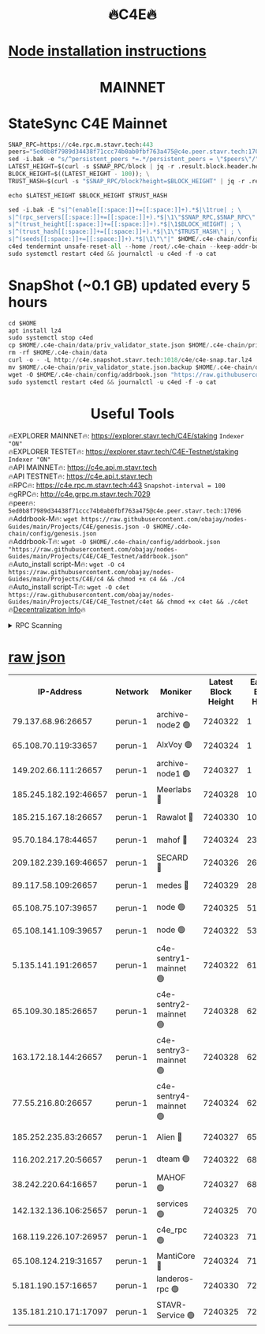 <h1 align="center"> 🔥C4E🔥</h1>

[Node installation instructions](https://github.com/obajay/nodes-Guides/tree/main/Projects/C4E)
=

<h1 align="center"> MAINNET</h1>

# StateSync C4E Mainnet
```python
SNAP_RPC=https://c4e.rpc.m.stavr.tech:443
peers="5ed0b8f7989d34438f71ccc74b0ab0fbf763a475@c4e.peer.stavr.tech:17096"
sed -i.bak -e "s/^persistent_peers *=.*/persistent_peers = \"$peers\"/" $HOME/.c4e-chain/config/config.toml
LATEST_HEIGHT=$(curl -s $SNAP_RPC/block | jq -r .result.block.header.height); \
BLOCK_HEIGHT=$((LATEST_HEIGHT - 100)); \
TRUST_HASH=$(curl -s "$SNAP_RPC/block?height=$BLOCK_HEIGHT" | jq -r .result.block_id.hash)

echo $LATEST_HEIGHT $BLOCK_HEIGHT $TRUST_HASH

sed -i.bak -E "s|^(enable[[:space:]]+=[[:space:]]+).*$|\1true| ; \
s|^(rpc_servers[[:space:]]+=[[:space:]]+).*$|\1\"$SNAP_RPC,$SNAP_RPC\"| ; \
s|^(trust_height[[:space:]]+=[[:space:]]+).*$|\1$BLOCK_HEIGHT| ; \
s|^(trust_hash[[:space:]]+=[[:space:]]+).*$|\1\"$TRUST_HASH\"| ; \
s|^(seeds[[:space:]]+=[[:space:]]+).*$|\1\"\"|" $HOME/.c4e-chain/config/config.toml
c4ed tendermint unsafe-reset-all --home /root/.c4e-chain --keep-addr-book
sudo systemctl restart c4ed && journalctl -u c4ed -f -o cat
```
# SnapShot (~0.1 GB) updated every 5 hours
```python
cd $HOME
apt install lz4
sudo systemctl stop c4ed
cp $HOME/.c4e-chain/data/priv_validator_state.json $HOME/.c4e-chain/priv_validator_state.json.backup
rm -rf $HOME/.c4e-chain/data
curl -o - -L http://c4e.snapshot.stavr.tech:1018/c4e/c4e-snap.tar.lz4 | lz4 -c -d - | tar -x -C $HOME/.c4e-chain --strip-components 2
mv $HOME/.c4e-chain/priv_validator_state.json.backup $HOME/.c4e-chain/data/priv_validator_state.json
wget -O $HOME/.c4e-chain/config/addrbook.json "https://raw.githubusercontent.com/obajay/nodes-Guides/main/Projects/C4E/addrbook.json"
sudo systemctl restart c4ed && journalctl -u c4ed -f -o cat
```
 <h1 align="center"> Useful Tools</h1>

🔥EXPLORER MAINNET🔥:  https://explorer.stavr.tech/C4E/staking            `Indexer "ON"` \
🔥EXPLORER TESTET🔥:   https://explorer.stavr.tech/C4E-Testnet/staking     `Indexer "ON"` \
🔥API MAINNET🔥:       https://c4e.api.m.stavr.tech \
🔥API TESTNET🔥:       https://c4e.api.t.stavr.tech \
🔥RPC🔥:               https://c4e.rpc.m.stavr.tech:443                  `Snapshot-interval = 100` \
🔥gRPC🔥:              http://c4e.grpc.m.stavr.tech:7029 \
🔥peer🔥:              `5ed0b8f7989d34438f71ccc74b0ab0fbf763a475@c4e.peer.stavr.tech:17096` \
🔥Addrbook-M🔥:    ```wget https://raw.githubusercontent.com/obajay/nodes-Guides/main/Projects/C4E/genesis.json -O $HOME/.c4e-chain/config/genesis.json``` \
🔥Addrbook-T🔥:    ```wget -O $HOME/.c4e-chain/config/addrbook.json "https://raw.githubusercontent.com/obajay/nodes-Guides/main/Projects/C4E/C4E_Testnet/addrbook.json"``` \
🔥Auto_install script-M🔥: ```wget -O c4 https://raw.githubusercontent.com/obajay/nodes-Guides/main/Projects/C4E/c4 && chmod +x c4 && ./c4``` \
🔥Auto_install script-T🔥: ```wget -O c4et https://raw.githubusercontent.com/obajay/nodes-Guides/main/Projects/C4E/C4E_Testnet/c4et && chmod +x c4et && ./c4et``` \
🔥[Decentralization Info](https://github.com/obajay/StateSync-snapshots/tree/main/Projects/C4E/Decentralization)🔥




<details>
<summary>RPC Scanning</summary>

<h2 align="center"> We scan nodes in real time every 4 hours. And we provide the final result of RPC endpoints.
We cannot influence the operation of these nodes in any way. </h2>


```python
If Voting Power is higher than 0 --> then the Node is a validator of the network and may be subject to attack and be a potential threat to the chain.
```
```python
We marked such validators with a red symbol
```

</details>

[raw json](https://rpc-check.c4e.stavr.tech/c4e/rpc-c4e-result.json)
=



<table><tr><th>IP-Address</th><th>Network</th><th>Moniker</th><th>Latest Block Height</th><th>Earliest Block Height</th><th>Catching Up</th><th>Tx Index</th><th>Voting Power</th><th>Scan Time</th></tr><tr><td>79.137.68.96:26657</td><td>perun-1</td><td>archive-node2 🟢</td><td>7240322</td><td>1</td><td>False</td><td>on</td><td>0</td><td>2024-02-19T07:18:22.887173546UTC</td></tr><tr><td>65.108.70.119:33657</td><td>perun-1</td><td>AlxVoy 🟢</td><td>7240324</td><td>1</td><td>False</td><td>on</td><td>0</td><td>2024-02-19T07:18:37.331041060UTC</td></tr><tr><td>149.202.66.111:26657</td><td>perun-1</td><td>archive-node1 🟢</td><td>7240327</td><td>1</td><td>False</td><td>on</td><td>0</td><td>2024-02-19T07:18:54.042167652UTC</td></tr><tr><td>185.245.182.192:46657</td><td>perun-1</td><td>Meerlabs 🔴</td><td>7240328</td><td>1051501</td><td>False</td><td>on</td><td>344602</td><td>2024-02-19T07:19:01.299398462UTC</td></tr><tr><td>185.215.167.18:26657</td><td>perun-1</td><td>Rawalot 🔴</td><td>7240330</td><td>1090501</td><td>False</td><td>on</td><td>450004</td><td>2024-02-19T07:19:12.791588430UTC</td></tr><tr><td>95.70.184.178:44657</td><td>perun-1</td><td>mahof 🔴</td><td>7240324</td><td>2342001</td><td>False</td><td>off</td><td>1356354</td><td>2024-02-19T07:18:36.640529448UTC</td></tr><tr><td>209.182.239.169:46657</td><td>perun-1</td><td>SECARD 🔴</td><td>7240326</td><td>2616101</td><td>False</td><td>off</td><td>749292</td><td>2024-02-19T07:18:49.246922769UTC</td></tr><tr><td>89.117.58.109:26657</td><td>perun-1</td><td>medes 🔴</td><td>7240329</td><td>2826001</td><td>False</td><td>off</td><td>890936</td><td>2024-02-19T07:19:08.070065836UTC</td></tr><tr><td>65.108.75.107:39657</td><td>perun-1</td><td>node 🟢</td><td>7240325</td><td>5198801</td><td>False</td><td>on</td><td>0</td><td>2024-02-19T07:18:40.362562602UTC</td></tr><tr><td>65.108.141.109:39657</td><td>perun-1</td><td>node 🟢</td><td>7240322</td><td>5303301</td><td>False</td><td>on</td><td>0</td><td>2024-02-19T07:18:25.377853082UTC</td></tr><tr><td>5.135.141.191:26657</td><td>perun-1</td><td>c4e-sentry1-mainnet 🟢</td><td>7240322</td><td>6198001</td><td>False</td><td>on</td><td>0</td><td>2024-02-19T07:18:22.321925775UTC</td></tr><tr><td>65.109.30.185:26657</td><td>perun-1</td><td>c4e-sentry2-mainnet 🟢</td><td>7240328</td><td>6238301</td><td>False</td><td>on</td><td>0</td><td>2024-02-19T07:19:00.925882505UTC</td></tr><tr><td>163.172.18.144:26657</td><td>perun-1</td><td>c4e-sentry3-mainnet 🟢</td><td>7240328</td><td>6239001</td><td>False</td><td>on</td><td>0</td><td>2024-02-19T07:19:01.630680681UTC</td></tr><tr><td>77.55.216.80:26657</td><td>perun-1</td><td>c4e-sentry4-mainnet 🟢</td><td>7240324</td><td>6241001</td><td>False</td><td>on</td><td>0</td><td>2024-02-19T07:18:37.006196330UTC</td></tr><tr><td>185.252.235.83:26657</td><td>perun-1</td><td>Alien 🔴</td><td>7240327</td><td>6502501</td><td>False</td><td>on</td><td>648178</td><td>2024-02-19T07:18:54.339963111UTC</td></tr><tr><td>116.202.217.20:56657</td><td>perun-1</td><td>dteam 🟢</td><td>7240322</td><td>6800901</td><td>False</td><td>on</td><td>0</td><td>2024-02-19T07:18:22.546927552UTC</td></tr><tr><td>38.242.220.64:16657</td><td>perun-1</td><td>MAHOF 🟢</td><td>7240327</td><td>6885501</td><td>False</td><td>on</td><td>0</td><td>2024-02-19T07:18:51.588540900UTC</td></tr><tr><td>142.132.136.106:25657</td><td>perun-1</td><td>services 🟢</td><td>7240325</td><td>7012001</td><td>False</td><td>on</td><td>0</td><td>2024-02-19T07:18:40.041149426UTC</td></tr><tr><td>168.119.226.107:26957</td><td>perun-1</td><td>c4e_rpc 🟢</td><td>7240323</td><td>7140323</td><td>False</td><td>on</td><td>0</td><td>2024-02-19T07:18:29.731344628UTC</td></tr><tr><td>65.108.124.219:31657</td><td>perun-1</td><td>MantiCore 🔴</td><td>7240324</td><td>7140324</td><td>False</td><td>off</td><td>729292</td><td>2024-02-19T07:18:36.244401207UTC</td></tr><tr><td>5.181.190.157:16657</td><td>perun-1</td><td>landeros-rpc 🟢</td><td>7240330</td><td>7237501</td><td>False</td><td>on</td><td>0</td><td>2024-02-19T07:19:12.482525637UTC</td></tr><tr><td>135.181.210.171:17097</td><td>perun-1</td><td>STAVR-Service 🟢</td><td>7240325</td><td>7239001</td><td>False</td><td>on</td><td>0</td><td>2024-02-19T07:18:40.691041817UTC</td></tr></table>
